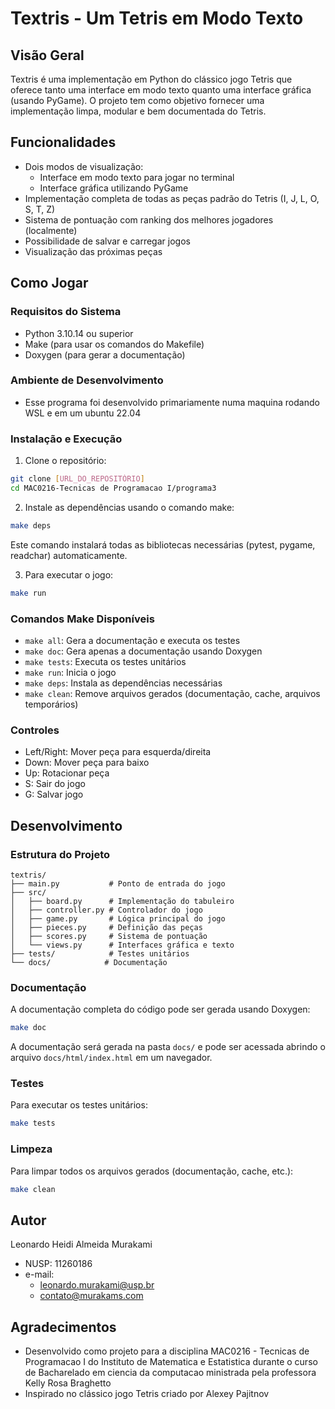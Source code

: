 # Textris - Um Tetris em Modo Texto

## Visão Geral
Textris é uma implementação em Python do clássico jogo Tetris que oferece tanto uma interface em modo texto quanto uma interface gráfica (usando PyGame). O projeto tem como objetivo fornecer uma implementação limpa, modular e bem documentada do Tetris.

## Funcionalidades
- Dois modos de visualização:
  - Interface em modo texto para jogar no terminal
  - Interface gráfica utilizando PyGame
- Implementação completa de todas as peças padrão do Tetris (I, J, L, O, S, T, Z)
- Sistema de pontuação com ranking dos melhores jogadores (localmente)
- Possibilidade de salvar e carregar jogos
- Visualização das próximas peças

## Como Jogar

### Requisitos do Sistema
- Python 3.10.14 ou superior
- Make (para usar os comandos do Makefile)
- Doxygen (para gerar a documentação)

### Ambiente de Desenvolvimento
- Esse programa foi desenvolvido primariamente numa maquina rodando WSL e em um ubuntu 22.04

### Instalação e Execução

1. Clone o repositório:
```bash
git clone [URL_DO_REPOSITÓRIO]
cd MAC0216-Tecnicas de Programacao I/programa3
```

2. Instale as dependências usando o comando make:
```bash
make deps
```
Este comando instalará todas as bibliotecas necessárias (pytest, pygame, readchar) automaticamente.

3. Para executar o jogo:
```bash
make run
```

### Comandos Make Disponíveis
- `make all`: Gera a documentação e executa os testes
- `make doc`: Gera apenas a documentação usando Doxygen
- `make tests`: Executa os testes unitários
- `make run`: Inicia o jogo
- `make deps`: Instala as dependências necessárias
- `make clean`: Remove arquivos gerados (documentação, cache, arquivos temporários)

### Controles
- Left/Right: Mover peça para esquerda/direita
- Down: Mover peça para baixo
- Up: Rotacionar peça
- S: Sair do jogo
- G: Salvar jogo

## Desenvolvimento
### Estrutura do Projeto
```
textris/
├── main.py           # Ponto de entrada do jogo
├── src/
│   ├── board.py      # Implementação do tabuleiro
│   ├── controller.py # Controlador do jogo
│   ├── game.py       # Lógica principal do jogo
│   ├── pieces.py     # Definição das peças
│   ├── scores.py     # Sistema de pontuação
│   └── views.py      # Interfaces gráfica e texto
├── tests/            # Testes unitários
└── docs/            # Documentação
```

### Documentação
A documentação completa do código pode ser gerada usando Doxygen:
```bash
make doc
```
A documentação será gerada na pasta `docs/` e pode ser acessada abrindo o arquivo `docs/html/index.html` em um navegador.

### Testes
Para executar os testes unitários:
```bash
make tests
```

### Limpeza
Para limpar todos os arquivos gerados (documentação, cache, etc.):
```bash
make clean
```

## Autor
Leonardo Heidi Almeida Murakami 
  - NUSP: 11260186
  - e-mail: 
    - leonardo.murakami@usp.br
    - contato@murakams.com

## Agradecimentos
- Desenvolvido como projeto para a disciplina MAC0216 - Tecnicas de Programacao I do Instituto de Matematica e Estatistica durante o curso de Bacharelado em ciencia da computacao ministrada pela professora Kelly Rosa Braghetto
- Inspirado no clássico jogo Tetris criado por Alexey Pajitnov